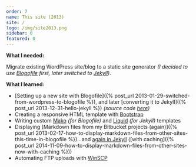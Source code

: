 ```yaml
---
order: 7
name: This site (2013)
site: /
logo: /img/site2013.png
sidebar: 0
featured: 0
---
```


**What I needed:**

Migrate existing WordPress site/blog to a static site generator *(I decided to use [Blogofile](http://blogofile.com/) first, later switched to [Jekyll](http://jekyllrb.com/))*.

**What I learned:**

- [Setting up a new site with Blogofile]({% post_url 2013-01-29-switched-from-wordpress-to-blogofile %}), and later [converting it to Jekyll]({% post_url 2013-12-31-hello-jekyll %}) *(source code [here](https://bitbucket.org/christianspecht/blog))*
- Creating a responsive HTML template with [Bootstrap](http://getbootstrap.com/)
- Writing custom [Mako](http://www.makotemplates.org/) *(for Blogofile)* and [Liquid](http://wiki.shopify.com/Liquid) *(for Jekyll)* templates
- Displaying [Markdown files from my Bitbucket projects (again)]({% post_url 2013-02-17-how-to-display-markdown-files-from-other-sites-this-time-in-blogofile %})...and [again in Jekyll](https://bitbucket.org/christianspecht/blog/commits/fc681c28835657accc3efd0d94fb4f1cbbd0c710) ([with caching]({% post_url 2014-11-09-how-to-display-markdown-files-from-other-sites-now-with-caching %}))
- Automating FTP uploads with [WinSCP](http://winscp.net/)
